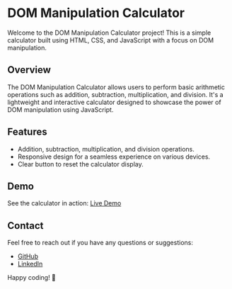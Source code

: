 # DOM Manipulation Calculator

Welcome to the DOM Manipulation Calculator project! This is a simple calculator built using HTML, CSS, and JavaScript with a focus on DOM manipulation.

## Overview

The DOM Manipulation Calculator allows users to perform basic arithmetic operations such as addition, subtraction, multiplication, and division. It's a lightweight and interactive calculator designed to showcase the power of DOM manipulation using JavaScript.

## Features

- Addition, subtraction, multiplication, and division operations.
- Responsive design for a seamless experience on various devices.
- Clear button to reset the calculator display.

## Demo

See the calculator in action: [Live Demo](https://legendary-palmier-2e3c59.netlify.app/)

## Contact

Feel free to reach out if you have any questions or suggestions:

- [GitHub](https://github.com/Suryaprakash-G26)
- [LinkedIn](https://www.linkedin.com/in/surya-prakash-6b2914191/)

Happy coding! 🚀

